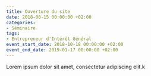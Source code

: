 ```yaml
---
title: Ouverture du site
date: 2018-08-15 00:00:00 +02:00
categories:
- Séminaire
tags:
- Entrepreneur d'Intérêt Général
event_start_date: 2018-10-18 00:00:00 +02:00
event_end_date: 2019-01-17 00:00:00 +02:00
---
```


Lorem ipsum dolor sit amet, consectetur adipiscing elit.k
